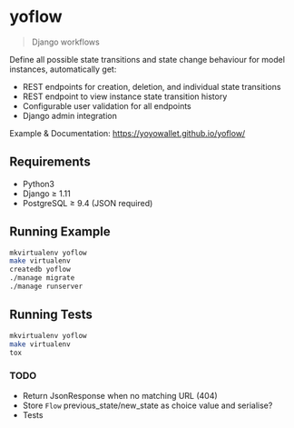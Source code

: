 # yoflow

> Django workflows

Define all possible state transitions and state change behaviour for model instances, automatically get:

* REST endpoints for creation, deletion, and individual state transitions
* REST endpoint to view instance state transition history
* Configurable user validation for all endpoints
* Django admin integration

Example & Documentation: https://yoyowallet.github.io/yoflow/

## Requirements

* Python3
* Django ≥ 1.11
* PostgreSQL ≥ 9.4 (JSON required)

## Running Example

```sh
mkvirtualenv yoflow
make virtualenv
createdb yoflow
./manage migrate
./manage runserver
```

## Running Tests

```sh
mkvirtualenv yoflow
make virtualenv
tox
```

### TODO
* Return JsonResponse when no matching URL (404)
* Store `Flow` previous_state/new_state as choice value and serialise?
* Tests